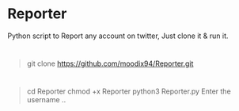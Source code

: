 # Reporter
Python script to Report any account on twitter,
Just clone it & run it.
#
> git clone https://github.com/moodix94/Reporter.git
#
> cd Reporter 
> chmod +x Reporter
> python3 Reporter.py
> Enter the username ..
